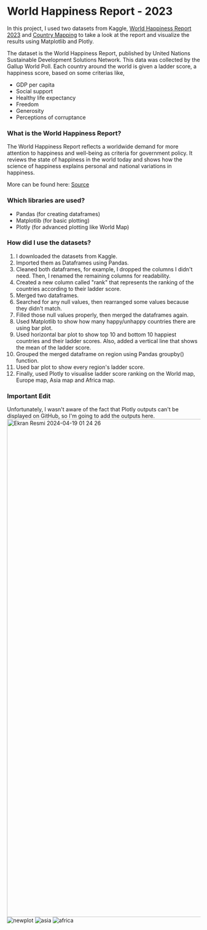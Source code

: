 # World Happiness Report - 2023

In this project, I used two datasets from Kaggle, <a href="https://www.kaggle.com/datasets/ajaypalsinghlo/world-happiness-report-2023">World Happiness Report 2023</a> and <a href="https://www.kaggle.com/datasets/andradaolteanu/country-mapping-iso-continent-region">Country Mapping</a> to take a look at the report and visualize the results using Matplotlib and Plotly.

The dataset is the World Happiness Report, published by United Nations Sustainable Development Solutions Network. This data was collected by the Gallup World Poll. Each country around the world is given a ladder score, a happiness score, based on some criterias like,
* GDP per capita
* Social support
* Healthy life expectancy
* Freedom
* Generosity
* Perceptions of corruptance

### What is the World Happiness Report?
The World Happiness Report reflects a worldwide demand for more attention to happiness and well-being as criteria for government policy. It reviews the state of happiness in the world today and shows how the science of happiness explains personal and national variations in happiness.

More can be found here: <a href="https://worldhappiness.report/about/">Source</a>

### Which libraries are used?
* Pandas (for creating dataframes)
* Matplotlib (for basic plotting)
* Plotly (for advanced plotting like World Map)

### How did I use the datasets?
1. I downloaded the datasets from Kaggle.
2. Imported them as Dataframes using Pandas.
3. Cleaned both dataframes, for example, I dropped the columns I didn't need. Then, I renamed the remaining columns for readability.
4. Created a new column called "rank" that represents the ranking of the countries according to their ladder score.
5. Merged two dataframes.
6. Searched for any null values, then rearranged some values because they didn't match.
7. Filled those null values properly, then merged the dataframes again.
8. Used Matplotlib to show how many happy/unhappy countries there are using bar plot.
9. Used horizontal bar plot to show top 10 and bottom 10 happiest countries and their ladder scores. Also, added a vertical line that shows the mean of the ladder score.
10. Grouped the merged dataframe on region using Pandas groupby() function.
11. Used bar plot to show every region's ladder score.
12. Finally, used Plotly to visualise ladder score ranking on the World map, Europe map, Asia map and Africa map.

### Important Edit
Unfortunately, I wasn't aware of the fact that Plotly outputs can't be displayed on GitHub, so I'm going to add the outputs here.
<img width="1298" alt="Ekran Resmi 2024-04-19 01 24 26" src="https://github.com/kubilayyOksuz/world_happiness_2023/assets/95081880/253a1b76-4ec1-4a72-ad7b-05726f50e376">
![newplot](https://github.com/kubilayyOksuz/world_happiness_2023/assets/95081880/64a2393e-88c1-4e59-9b21-e9ad4cadc337)
![asia](https://github.com/kubilayyOksuz/world_happiness_2023/assets/95081880/a6a78f04-e014-4651-9932-cfe42c081af2)
![africa](https://github.com/kubilayyOksuz/world_happiness_2023/assets/95081880/4f7396e1-51f1-429e-ae96-0b587110b5b9)
